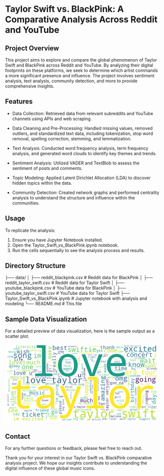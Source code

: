 # Taylor Swift vs. BlackPink: A Comparative Analysis Across Reddit and YouTube

## Project Overview

This project aims to explore and compare the global phenomenon of Taylor Swift and BlackPink across Reddit and YouTube. 
By analyzing their digital footprints on these platforms, 
we seek to determine which artist commands a more significant presence and influence. 
The project involves sentiment analysis, text analysis, community detection, and more to provide comprehensive insights.

## Features

- Data Collection: Retrieved data from relevant subreddits and YouTube channels using APIs and web scraping.

- Data Cleaning and Pre-Processing: Handled missing values, removed outliers, and standardized text data, including tokenization, stop word removal, spelling correction, stemming, and lemmatization.

- Text Analysis: Conducted word frequency analysis, term frequency analysis, and generated word clouds to identify key themes and trends.

- Sentiment Analysis: Utilized VADER and TextBlob to assess the sentiment of posts and comments.

- Topic Modeling: Applied Latent Dirichlet Allocation (LDA) to discover hidden topics within the data.

- Community Detection: Created network graphs and performed centrality analysis to understand the structure and influence within the communities.

## Usage

To replicate the analysis:

1. Ensure you have Jupyter Notebook installed.
2. Open the Taylor_Swift_vs_BlackPink.ipynb notebook.
3. Run the cells sequentially to see the analysis process and results.


## Directory Structure

├── data/
│   ├── reddit_blackpink.csv        # Reddit data for BlackPink
│   ├── reddit_taylor_swift.csv     # Reddit data for Taylor Swift
│   ├── youtube_blackpink.csv       # YouTube data for BlackPink
│   ├── youtube_taylor_swift.csv    # YouTube data for Taylor Swift
├── Taylor_Swift_vs_BlackPink.ipynb # Jupyter notebook with analysis and modeling
└── README.md                       # This file

## Sample Data Visualization

For a detailed preview of data visualization, here is the sample output as a scatter plot.

![Scatter plot](output.png)

## Contact
For any further questions or feedback, please feel free to reach out.

Thank you for your interest in our Taylor Swift vs. BlackPink comparative analysis project. 
We hope our insights contribute to understanding the digital influence of these global music icons.
